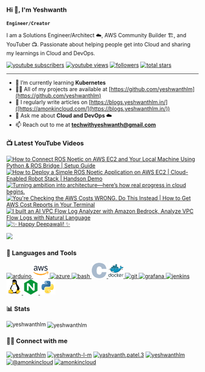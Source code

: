 ### Hi 👋, I'm Yeshwanth

**`Engineer/Creator`**

I am a Solutions Engineer/Architect ☁️, AWS Community Builder 🏗️, and YouTuber 📺. Passionate about helping people get into Cloud and sharing my learnings in Cloud and DevOps.

   <p align="left">
      <a href="https://www.youtube.com/c/TechWithYeshwanth?sub_confirmation=1">
         <img alt="youtube subscribers" title="Subscribe to my YouTube channel" src="https://custom-icon-badges.demolab.com/youtube/channel/subscribers/UCwhERUcuzUCwr8x8mQ8zrcw?color=%23E05D44&label=SUBSCRIBE&logo=video&logoColor=white&style=for-the-badge&labelColor=CE4630"/></a> 
      <a href="https://www.youtube.com/c/TechWithYeshwanth">
         <img alt="youtube views" title="YouTube views" src="https://custom-icon-badges.demolab.com/youtube/channel/views/UCwhERUcuzUCwr8x8mQ8zrcw?color=%23E1AD0E&logo=eye&logoColor=white&style=for-the-badge&labelColor=C79600"/></a> 
      <a href="https://github.com/yeshwanthlm?tab=followers">
         <img alt="followers" title="Follow me on Github" src="https://custom-icon-badges.demolab.com/github/followers/yeshwanthlm?color=236ad3&labelColor=1155ba&style=for-the-badge&logo=person-add&label=Follow&logoColor=white"/></a>
      <a href="https://github.com/yeshwanthlm?tab=repositories&sort=stargazers">
         <img alt="total stars" title="Total stars on GitHub" src="https://custom-icon-badges.demolab.com/github/stars/yeshwanthlm?color=55960c&style=for-the-badge&labelColor=488207&logo=star"/></a>
   </p>

---

- 🌱 I’m currently learning **Kubernetes**
- 👨‍💻 All of my projects are available at [https://github.com/yeshwanthlm](https://github.com/yeshwanthlm)
- 📝 I regularly write articles on [https://blogs.yeshwanthlm.in/]([https://amonkincloud.com/](https://blogs.yeshwanthlm.in/))
- 💬 Ask me about **Cloud and DevOps ☁️**
- 📫 Reach out to me at **techwithyeshwanth@gmail.com**


### 📺 Latest YouTube Videos

<!-- BEGIN YOUTUBE-CARDS -->
[![How to Connect ROS Noetic on AWS EC2 and Your Local Machine Using Python & ROS Bridge | Setup Guide](https://ytcards.demolab.com/?id=Ssl7luTcCkE&title=How+to+Connect+ROS+Noetic+on+AWS+EC2+and+Your+Local+Machine+Using+Python+%26+ROS+Bridge+%7C+Setup+Guide&lang=en&timestamp=1761913843&background_color=%230d1117&title_color=%23ffffff&stats_color=%23dedede&max_title_lines=1&width=250&border_radius=5 "How to Connect ROS Noetic on AWS EC2 and Your Local Machine Using Python & ROS Bridge | Setup Guide")](https://www.youtube.com/watch?v=Ssl7luTcCkE)
[![How to Deploy a Simple ROS Noetic Application  on AWS EC2 | Cloud-Enabled Robot Stack | Handson Demo](https://ytcards.demolab.com/?id=Gn9nDyHGxZQ&title=How+to+Deploy+a+Simple+ROS+Noetic+Application++on+AWS+EC2+%7C+Cloud-Enabled+Robot+Stack+%7C+Handson+Demo&lang=en&timestamp=1761741022&background_color=%230d1117&title_color=%23ffffff&stats_color=%23dedede&max_title_lines=1&width=250&border_radius=5 "How to Deploy a Simple ROS Noetic Application  on AWS EC2 | Cloud-Enabled Robot Stack | Handson Demo")](https://www.youtube.com/watch?v=Gn9nDyHGxZQ)
[![Turning ambition into architecture—here’s how real progress in cloud begins.](https://ytcards.demolab.com/?id=iOMzTJriRwc&title=Turning+ambition+into+architecture%E2%80%94here%E2%80%99s+how+real+progress+in+cloud+begins.&lang=en&timestamp=1761568266&background_color=%230d1117&title_color=%23ffffff&stats_color=%23dedede&max_title_lines=1&width=250&border_radius=5 "Turning ambition into architecture—here’s how real progress in cloud begins.")](https://www.youtube.com/shorts/iOMzTJriRwc)
[![You're Checking the AWS Costs WRONG. Do This Instead | How to Get AWS Cost Reports in Your Terminal](https://ytcards.demolab.com/?id=HMgQWfqZ_do&title=You%27re+Checking+the+AWS+Costs+WRONG.+Do+This+Instead+%7C+How+to+Get+AWS+Cost+Reports+in+Your+Terminal&lang=en&timestamp=1761136220&background_color=%230d1117&title_color=%23ffffff&stats_color=%23dedede&max_title_lines=1&width=250&border_radius=5 "You're Checking the AWS Costs WRONG. Do This Instead | How to Get AWS Cost Reports in Your Terminal")](https://www.youtube.com/watch?v=HMgQWfqZ_do)
[![I built an AI VPC Flow Log Analyzer with Amazon Bedrock, Analyze VPC Flow Logs with Natural Language](https://ytcards.demolab.com/?id=3pC720Wd-Rk&title=I+built+an+AI+VPC+Flow+Log+Analyzer+with+Amazon+Bedrock%2C+Analyze+VPC+Flow+Logs+with+Natural+Language&lang=en&timestamp=1760963410&background_color=%230d1117&title_color=%23ffffff&stats_color=%23dedede&max_title_lines=1&width=250&border_radius=5 "I built an AI VPC Flow Log Analyzer with Amazon Bedrock, Analyze VPC Flow Logs with Natural Language")](https://www.youtube.com/watch?v=3pC720Wd-Rk)
[![✨ Happy Deepawali! ✨](https://ytcards.demolab.com/?id=ljcZBALVq6o&title=%E2%9C%A8+Happy+Deepawali%21+%E2%9C%A8&lang=en&timestamp=1760943952&background_color=%230d1117&title_color=%23ffffff&stats_color=%23dedede&max_title_lines=1&width=250&border_radius=5 "✨ Happy Deepawali! ✨")](https://www.youtube.com/shorts/ljcZBALVq6o)
<!-- END YOUTUBE-CARDS -->

[<img src="https://custom-icon-badges.demolab.com/badge/-Subscribe%20For%20More-red?style=for-the-badge&logo=video&logoColor=white"/>](https://www.youtube.com/c/amonkincloud?sub_confirmation=1)

### 🧰 Languages and Tools

<p align="left"> <a href="https://www.arduino.cc/" target="_blank" rel="noreferrer"> <img src="https://cdn.worldvectorlogo.com/logos/arduino-1.svg" alt="arduino" width="40" height="40"/> </a> <a href="https://aws.amazon.com" target="_blank" rel="noreferrer"> <img src="https://raw.githubusercontent.com/devicons/devicon/master/icons/amazonwebservices/amazonwebservices-original-wordmark.svg" alt="aws" width="40" height="40"/> </a> <a href="https://azure.microsoft.com/en-in/" target="_blank" rel="noreferrer"> <img src="https://www.vectorlogo.zone/logos/microsoft_azure/microsoft_azure-icon.svg" alt="azure" width="40" height="40"/> </a> <a href="https://www.gnu.org/software/bash/" target="_blank" rel="noreferrer"> <img src="https://www.vectorlogo.zone/logos/gnu_bash/gnu_bash-icon.svg" alt="bash" width="40" height="40"/> </a> <a href="https://www.cprogramming.com/" target="_blank" rel="noreferrer"> <img src="https://raw.githubusercontent.com/devicons/devicon/master/icons/c/c-original.svg" alt="c" width="40" height="40"/> </a> <a href="https://www.docker.com/" target="_blank" rel="noreferrer"> <img src="https://raw.githubusercontent.com/devicons/devicon/master/icons/docker/docker-original-wordmark.svg" alt="docker" width="40" height="40"/> </a> <a href="https://git-scm.com/" target="_blank" rel="noreferrer"> <img src="https://www.vectorlogo.zone/logos/git-scm/git-scm-icon.svg" alt="git" width="40" height="40"/> </a> <a href="https://grafana.com" target="_blank" rel="noreferrer"> <img src="https://www.vectorlogo.zone/logos/grafana/grafana-icon.svg" alt="grafana" width="40" height="40"/> </a> <a href="https://www.jenkins.io" target="_blank" rel="noreferrer"> <img src="https://www.vectorlogo.zone/logos/jenkins/jenkins-icon.svg" alt="jenkins" width="40" height="40"/> </a> <a href="https://www.linux.org/" target="_blank" rel="noreferrer"> <img src="https://raw.githubusercontent.com/devicons/devicon/master/icons/linux/linux-original.svg" alt="linux" width="40" height="40"/> </a> <a href="https://www.nginx.com" target="_blank" rel="noreferrer"> <img src="https://raw.githubusercontent.com/devicons/devicon/master/icons/nginx/nginx-original.svg" alt="nginx" width="40" height="40"/> </a> <a href="https://www.python.org" target="_blank" rel="noreferrer"> <img src="https://raw.githubusercontent.com/devicons/devicon/master/icons/python/python-original.svg" alt="python" width="40" height="40"/> </a> </p>

### 📊 Stats
<p><img align="left" src="https://github-readme-stats.vercel.app/api/top-langs?username=yeshwanthlm&show_icons=true&locale=en&layout=compact" alt="yeshwanthlm" /></p>

<p>&nbsp;<img align="center" src="https://github-readme-stats.vercel.app/api?username=yeshwanthlm&show_icons=true&locale=en" alt="yeshwanthlm" /></p>

### 🏄‍♂️ Connect with me
   <p align="left">
   <a href="https://dev.to/yeshwanthlm" target="blank"><img align="center" src="https://raw.githubusercontent.com/rahuldkjain/github-profile-readme-generator/master/src/images/icons/Social/devto.svg" alt="yeshwanthlm" height="30" width="40" /></a>
   <a href="https://linkedin.com/in/yeshwanth-l-m" target="blank"><img align="center" src="https://raw.githubusercontent.com/rahuldkjain/github-profile-readme-generator/master/src/images/icons/Social/linked-in-alt.svg" alt="yeshwanth-l-m" height="30" width="40" /></a>
   <a href="https://fb.com/yashvanth.patel.3" target="blank"><img align="center" src="https://raw.githubusercontent.com/rahuldkjain/github-profile-readme-generator/master/src/images/icons/Social/facebook.svg" alt="yashvanth.patel.3" height="30" width="40" /></a>
   <a href="https://instagram.com/yeshwanthlm" target="blank"><img align="center" src="https://raw.githubusercontent.com/rahuldkjain/github-profile-readme-generator/master/src/images/icons/Social/instagram.svg" alt="yeshwanthlm" height="30" width="40" /></a>
   <a href="https://hashnode.com/@amonkincloud" target="blank"><img align="center" src="https://raw.githubusercontent.com/rahuldkjain/github-profile-readme-generator/master/src/images/icons/Social/hashnode.svg" alt="@amonkincloud" height="30" width="40" /></a>
   <a href="https://www.youtube.com/c/amonkincloud" target="blank"><img align="center" src="https://raw.githubusercontent.com/rahuldkjain/github-profile-readme-generator/master/src/images/icons/Social/youtube.svg" alt="amonkincloud" height="30" width="40" /></a>
   </p>
